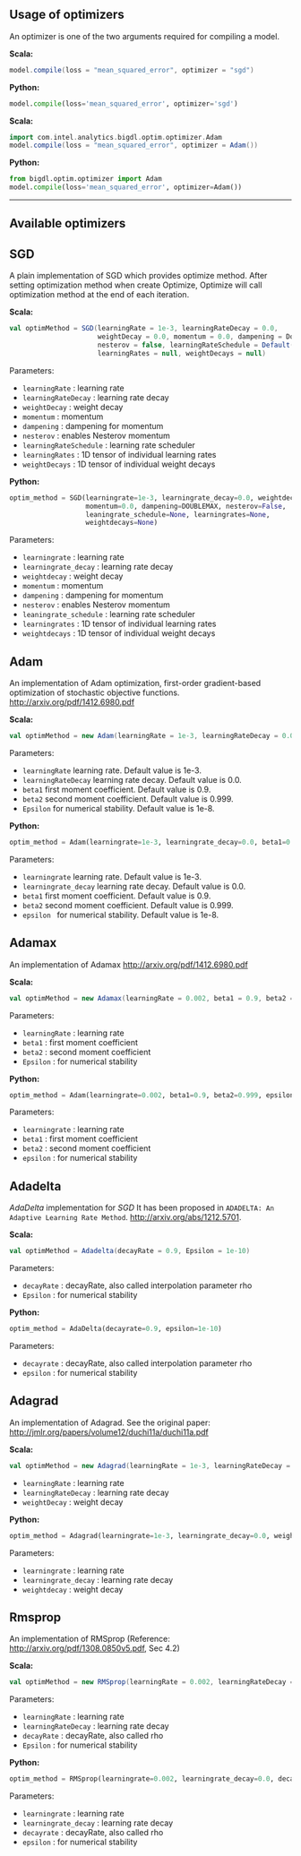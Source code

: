 ## Usage of optimizers

An optimizer is one of the two arguments required for compiling a model.

**Scala:**

```scala
model.compile(loss = "mean_squared_error", optimizer = "sgd")
```

**Python:**

```python
model.compile(loss='mean_squared_error', optimizer='sgd')
```

**Scala:**

```scala
import com.intel.analytics.bigdl.optim.optimizer.Adam
model.compile(loss = "mean_squared_error", optimizer = Adam())
```

**Python:**

```python
from bigdl.optim.optimizer import Adam
model.compile(loss='mean_squared_error', optimizer=Adam())
```

---

## Available optimizers

## SGD

A plain implementation of SGD which provides optimize method. After setting 
optimization method when create Optimize, Optimize will call optimization method at the end of 
each iteration.

**Scala:**
```scala
val optimMethod = SGD(learningRate = 1e-3, learningRateDecay = 0.0, 
                      weightDecay = 0.0, momentum = 0.0, dampening = Double.MaxValue, 
                      nesterov = false, learningRateSchedule = Default(), 
                      learningRates = null, weightDecays = null)
```

Parameters:

* `learningRate` : learning rate
* `learningRateDecay` : learning rate decay
* `weightDecay` : weight decay
* `momentum` : momentum
* `dampening` : dampening for momentum
* `nesterov` : enables Nesterov momentum
* `learningRateSchedule` : learning rate scheduler
* `learningRates` : 1D tensor of individual learning rates
* `weightDecays` : 1D tensor of individual weight decays

**Python:**
```python 
optim_method = SGD(learningrate=1e-3, learningrate_decay=0.0, weightdecay=0.0, 
                   momentum=0.0, dampening=DOUBLEMAX, nesterov=False, 
                   leaningrate_schedule=None, learningrates=None, 
                   weightdecays=None)
```

Parameters:

* `learningrate` : learning rate
* `learningrate_decay` : learning rate decay
* `weightdecay` : weight decay
* `momentum` : momentum
* `dampening` : dampening for momentum
* `nesterov` : enables Nesterov momentum
* `leaningrate_schedule` : learning rate scheduler
* `learningrates` : 1D tensor of individual learning rates
* `weightdecays` : 1D tensor of individual weight decays

## Adam

An implementation of Adam optimization, first-order gradient-based optimization of stochastic  objective  functions. http://arxiv.org/pdf/1412.6980.pdf

**Scala:**
```scala
val optimMethod = new Adam(learningRate = 1e-3, learningRateDecay = 0.0, beta1 = 0.9, beta2 = 0.999, Epsilon = 1e-8)
```

Parameters:

* `learningRate` learning rate. Default value is 1e-3. 
* `learningRateDecay` learning rate decay. Default value is 0.0.
* `beta1` first moment coefficient. Default value is 0.9.
* `beta2` second moment coefficient. Default value is 0.999.
* `Epsilon` for numerical stability. Default value is 1e-8.

**Python:**
```python
optim_method = Adam(learningrate=1e-3, learningrate_decay=0.0, beta1=0.9, beta2=0.999, epsilon=1e-8)
```

Parameters:

* `learningrate` learning rate. Default value is 1e-3. 
* `learningrate_decay` learning rate decay. Default value is 0.0.
* `beta1` first moment coefficient. Default value is 0.9.
* `beta2` second moment coefficient. Default value is 0.999.
* `epsilon ` for numerical stability. Default value is 1e-8.

## Adamax

An implementation of Adamax http://arxiv.org/pdf/1412.6980.pdf

**Scala:**
```scala
val optimMethod = new Adamax(learningRate = 0.002, beta1 = 0.9, beta2 = 0.999, Epsilon = 1e-8)
```

Parameters:

* `learningRate` : learning rate
* `beta1` : first moment coefficient
* `beta2` : second moment coefficient
* `Epsilon` : for numerical stability

**Python:**
```python
optim_method = Adam(learningrate=0.002, beta1=0.9, beta2=0.999, epsilon=1e-8)
```

Parameters:

* `learningrate` : learning rate
* `beta1` : first moment coefficient
* `beta2` : second moment coefficient
* `epsilon` : for numerical stability

## Adadelta

*AdaDelta* implementation for *SGD* 
It has been proposed in `ADADELTA: An Adaptive Learning Rate Method`.
http://arxiv.org/abs/1212.5701.

**Scala:**
```scala
val optimMethod = Adadelta(decayRate = 0.9, Epsilon = 1e-10)
```

Parameters:

* `decayRate` : decayRate, also called interpolation parameter rho
* `Epsilon` : for numerical stability

**Python:**
```python
optim_method = AdaDelta(decayrate=0.9, epsilon=1e-10)
```

Parameters:

* `decayrate` : decayRate, also called interpolation parameter rho
* `epsilon` : for numerical stability

## Adagrad

 An implementation of Adagrad. See the original paper:
 <http://jmlr.org/papers/volume12/duchi11a/duchi11a.pdf>

**Scala:**
```scala
val optimMethod = new Adagrad(learningRate = 1e-3, learningRateDecay = 0.0, weightDecay = 0.0)
```

* `learningRate` : learning rate
* `learningRateDecay` : learning rate decay
* `weightDecay` : weight decay

**Python:**
```python
optim_method = Adagrad(learningrate=1e-3, learningrate_decay=0.0, weightdecay=0.0)
```

Parameters:

* `learningrate` : learning rate
* `learningrate_decay` : learning rate decay
* `weightdecay` : weight decay

## Rmsprop

An implementation of RMSprop (Reference: http://arxiv.org/pdf/1308.0850v5.pdf, Sec 4.2)

**Scala:**
```scala
val optimMethod = new RMSprop(learningRate = 0.002, learningRateDecay = 0.0, decayRate = 0.99, Epsilon = 1e-8)
```

Parameters:

* `learningRate` : learning rate
* `learningRateDecay` : learning rate decay
* `decayRate` : decayRate, also called rho
* `Epsilon` : for numerical stability

**Python:**
```python
optim_method = RMSprop(learningrate=0.002, learningrate_decay=0.0, decayrate=0.99, epsilon=1e-8)
```

Parameters:

* `learningrate` : learning rate
* `learningrate_decay` : learning rate decay
* `decayrate` : decayRate, also called rho
* `epsilon` : for numerical stability
